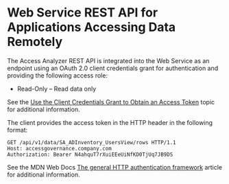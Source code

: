 # Web Service REST API for Applications Accessing Data Remotely

The Access Analyzer REST API is integrated into the Web Service as an endpoint using an OAuth 2.0
client credentials grant for authentication and providing the following access role:

- Read-Only – Read data only

See the [Use the Client Credentials Grant to Obtain an Access Token](/docs/accessanalyzer/12.0/admin/settings/access/restapi/obtaintoken.md) topic for
additional information.

The client provides the access token in the HTTP header in the following format:

```
GET /api/v1/data/SA_ADInventory_UsersView/rows HTTP/1.1
Host: accessgovernance.company.com 
Authorization: Bearer N4ahquT7rXuiEEeUiNfKD0TjUq7JB9DS
```

See the MDN Web Docs
[The general HTTP authentication framework](https://developer.mozilla.org/en-US/docs/Web/HTTP/Authentication)
article for additional information.
